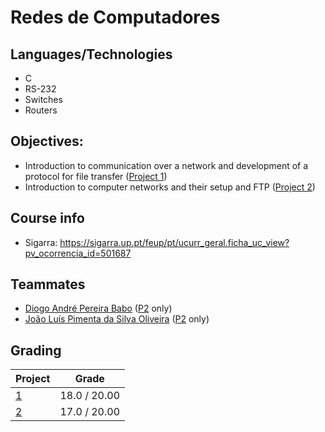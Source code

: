 # Redes de Computadores

## Languages/Technologies
- C
- RS-232
- Switches
- Routers


## Objectives: 
- Introduction to communication over a network and development of a protocol for file transfer ([Project 1](./P1%20-%20Introduction%20to%20communication%20over%20a%20network%20and%20development%20of%20a%20protocol%20for%20file%20transfer/))
- Introduction to computer networks and their setup and FTP ([Project 2](./P2%20-%20Introduction%20to%20computer%20networks%20and%20their%20setup%20and%20FTP/))

## Course info
- Sigarra: https://sigarra.up.pt/feup/pt/ucurr_geral.ficha_uc_view?pv_ocorrencia_id=501687

## Teammates
- [Diogo André Pereira Babo](https://github.com/diogobabo) ([P2](./P2%20-%20Introduction%20to%20computer%20networks%20and%20their%20setup%20and%20FTP/) only)
- [João Luís Pimenta da Silva Oliveira](https://github.com/oliveira002) ([P2](./P2%20-%20Introduction%20to%20computer%20networks%20and%20their%20setup%20and%20FTP/) only)

## Grading

| Project | Grade |
| ------- | ----- |
| [1](./P1%20-%20Introduction%20to%20communication%20over%20a%20network%20and%20development%20of%20a%20protocol%20for%20file%20transfer/) | 18.0 / 20.00 |
| [2](./P2%20-%20Introduction%20to%20computer%20networks%20and%20their%20setup%20and%20FTP/) | 17.0 / 20.00 |
